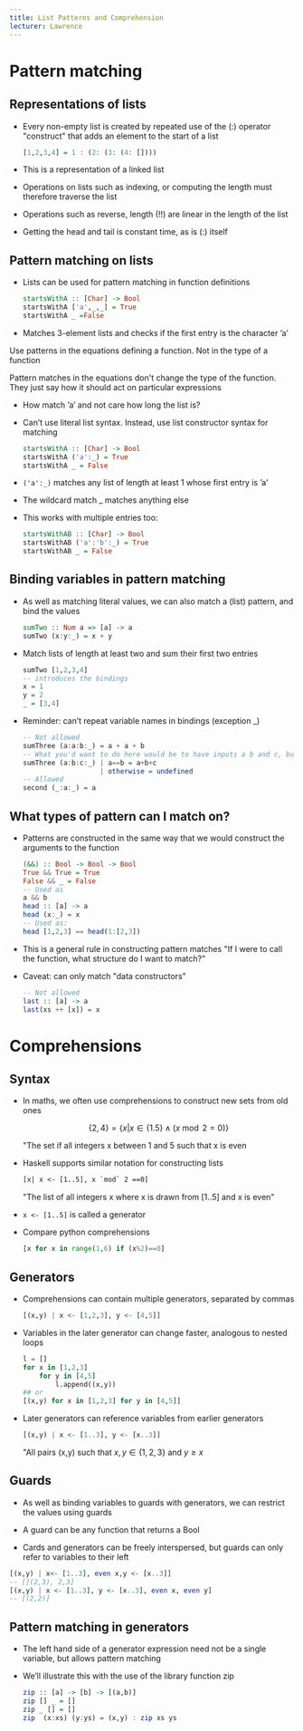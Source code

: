 ```yaml
---
title: List Patterns and Comprehension
lecturer: Lawrence
---
```


# Pattern matching

## Representations of lists

-   Every non-empty list is created by repeated use of the (:) operator
    "construct" that adds an element to the start of a list

    ```haskell
    [1,2,3,4] = 1 : (2: (3: (4: [])))
    ```

-   This is a representation of a linked list

-   Operations on lists such as indexing, or computing the length must
    therefore traverse the list

-   Operations such as reverse, length (!!) are linear in the length of
    the list

-   Getting the head and tail is constant time, as is (:) itself

## Pattern matching on lists

-   Lists can be used for pattern matching in function definitions

    ```haskell
    startsWithA :: [Char] -> Bool
    startsWithA ['a',_,_] = True
    startsWithA _ =False
    ```

-   Matches 3-element lists and checks if the first entry is the
    character ’a’

<Important>

Use patterns in the equations defining a function. Not in the type of a function

Pattern matches in the equations don't change the type of the function. They just say how it should act on particular expressions

</Important>

-   How match ’a’ and not care how long the list is?

-   Can’t use literal list syntax. Instead, use list constructor syntax
    for matching

    ```haskell
    startsWithA :: [Char] -> Bool
    startsWithA ('a':_) = True
    startsWithA _ = False
    ```

-   `('a':_)` matches any list of length at least 1 whose
    first entry is ’a’

-   The wildcard match \_ matches anything else

-   This works with multiple entries too:

    ```haskell
    startsWithAB :: [Char] -> Bool
    startsWithAB ('a':'b':_) = True
    startsWithAB _ = False
    ```

## Binding variables in pattern matching

-   As well as matching literal values, we can also match a (list)
    pattern, and bind the values

    ```haskell
    sumTwo :: Num a => [a] -> a
    sumTwo (x:y:_) = x + y
    ```

-   Match lists of length at least two and sum their first two entries

    ```haskell
    sumTwo [1,2,3,4]
    -- introduces the bindings
    x = 1
    y = 2
    _ = [3,4]
    ```

-   Reminder: can’t repeat variable names in bindings (exception \_)

    ```haskell
    -- Not allowed
    sumThree (a:a:b:_) = a + a + b
    -- What you'd want to do here would be to have inputs a b and c, but only define through if a==b
    sumThree (a:b:c:_) | a==b = a+b+c
                       | otherwise = undefined
    -- Allowed
    second (_:a:_) = a
    ```

## What types of pattern can I match on?

-   Patterns are constructed in the same way that we would construct the
    arguments to the function

    ```haskell
    (&&) :: Bool -> Bool -> Bool
    True && True = True
    False && _ = False
    -- Used as
    a && b
    head :: [a] -> a
    head (x:_) = x
    -- Used as:
    head [1,2,3] == head(1:[2,3])
    ```

-   This is a general rule in constructing pattern matches "If I were to
    call the function, what structure do I want to match?"

-   Caveat: can only match "data constructors"

    ```haskell
    -- Not allowed
    last :: [a] -> a
    last(xs ++ [x]) = x
    ```

# Comprehensions

## Syntax

-   In maths, we often use comprehensions to construct new sets from old
    ones

    $$
    \{2,4\}=\{x | x \in\{1.5\} \wedge(x \bmod 2=0)\}
    $$

    "The set
    if all integers x between 1 and 5 such that x is even

-   Haskell supports similar notation for constructing lists

    ```haskell
    [x| x <- [1..5], x `mod` 2 ==0]
    ```

    "The list of all integers x where x is drawn from \[1..5\] and x is
    even"

-   `x <- [1..5]` is called a generator

-   Compare python comprehensions

    ```python
    [x for x in range(1,6) if (x%2)==0]
    ```

## Generators

-   Comprehensions can contain multiple generators, separated by commas

    ```haskell
    [(x,y) | x <- [1,2,3], y <- [4,5]]
    ```

-   Variables in the later generator can change faster, analogous to
    nested loops

    ```python
    l = []
    for x in [1,2,3]
        for y in [4,5]
            l.append((x,y))
    ## or
    [(x,y) for x in [1,2,3] for y in [4,5]]
    ```

-   Later generators can reference variables from earlier generators

    ```haskell
    [(x,y) | x <- [1..3], y <- [x..3]]
    ```

    "All pairs (x,y) such that $x,y\in \{1,2,3\}$ and $y\geqslant x$

## Guards

-   As well as binding variables to guards with generators, we can
    restrict the values using guards

-   A guard can be any function that returns a Bool

-   Cards and generators can be freely interspersed, but guards can only
    refer to variables to their left

```haskell
[(x,y) | x<- [1..3], even x,y <- [x..3]]
-- [](2,3), 2,3]
[(x,y) | x <- [1..3], y <- [x..3], even x, even y]
-- [(2,2)]
```

## Pattern matching in generators

-   The left hand side of a generator expression need not be a single
    variable, but allows pattern matching

-   We’ll illustrate this with the use of the library function zip

    ```haskell
    zip :: [a] -> [b] -> [(a,b)]
    zip [] _ = []
    zip _ [] = []
    zip  (x:xs) (y:ys) = (x,y) : zip xs ys
    ```
